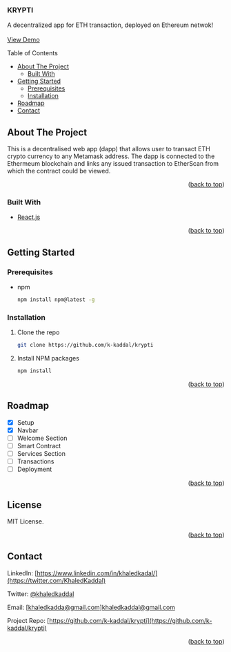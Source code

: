 <!-- PROJECT LOGO -->
<br />
<div align="left">
  <h3 align="left">KRYPTI</h3>

  <p align="left">
    A decentralized app for ETH transaction, deployed on Ethereum netwok!
    <br />
    <br />
    <a href="https://github.com/othneildrew/Best-README-Template">View Demo</a>
  </p>
</div>

<!-- TABLE OF CONTENTS -->
  <summary>Table of Contents</summary>
  <ul>
    <li>
      <a href="#about-the-project">About The Project</a>
      <ul>
        <li><a href="#built-with">Built With</a></li>
      </ul>
    </li>
    <li>
      <a href="#getting-started">Getting Started</a>
      <ul>
        <li><a href="#prerequisites">Prerequisites</a></li>
        <li><a href="#installation">Installation</a></li>
      </ul>
    </li>
    <!-- <li><a href="#usage">Usage</a></li> -->
    <li><a href="#roadmap">Roadmap</a></li>
    <li><a href="#contact">Contact</a></li>
    <!-- <li><a href="#contributing">Contributing</a></li> -->
    <!-- <li><a href="#license">License</a></li> -->
    <!-- <li><a href="#acknowledgments">Acknowledgments</a></li> -->
  </ul>

<!-- ABOUT THE PROJECT -->

## About The Project

<!-- [![Product Name Scregen Shot][product-screenshot]](https://example.com) -->

This is a decentralised web app (dapp) that allows user to transact ETH crypto currency to any Metamask address.
The dapp is connected to the Ethermeum blockchain and links any issued transaction to EtherScan from which the contract could be viewed.

<p align="right">(<a href="#top">back to top</a>)</p>

### Built With

<!-- * [Next.js](https://nextjs.org/) -->

- [React.js](https://reactjs.org/)

<p align="right">(<a href="#top">back to top</a>)</p>

<!-- GETTING STARTED -->

## Getting Started

### Prerequisites

- npm
  ```sh
  npm install npm@latest -g
  ```

### Installation

1. Clone the repo
   ```sh
   git clone https://github.com/k-kaddal/krypti
   ```
2. Install NPM packages
   ```sh
   npm install
   ```

<p align="right">(<a href="#top">back to top</a>)</p>

<!-- USAGE EXAMPLES

## Usage

Use this space to show useful examples of how a project can be used. Additional screenshots, code examples and demos work well in this space. You may also link to more resources.

_For more examples, please refer to the [Documentation](https://example.com)_

<p align="right">(<a href="#top">back to top</a>)</p> -->

<!-- ROADMAP -->

## Roadmap

- [x] Setup
- [x] Navbar
- [ ] Welcome Section
- [ ] Smart Contract
- [ ] Services Section
- [ ] Transactions
- [ ] Deployment

<p align="right">(<a href="#top">back to top</a>)</p>

<!-- LICENSE -->

## License

MIT License.

<p align="right">(<a href="#top">back to top</a>)</p>

<!-- CONTACT -->

## Contact

LinkedIn: [https://www.linkedin.com/in/khaledkadal/](https://twitter.com/KhaledKaddal)

Twitter: [@khaledkaddal](https://twitter.com/KhaledKaddal)

Email: [khaledkadda@gmail.com]khaledkaddal@gmail.com

Project Repo: [https://github.com/k-kaddal/krypti](https://github.com/k-kaddal/krypti)

<p align="right">(<a href="#top">back to top</a>)</p>
